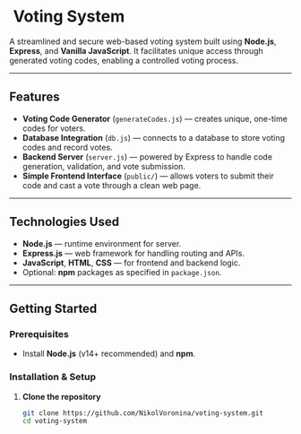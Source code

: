 # ​ Voting System

A streamlined and secure web-based voting system built using **Node.js**, **Express**, and **Vanilla JavaScript**. It facilitates unique access through generated voting codes, enabling a controlled voting process.

---

##  Features
-  **Voting Code Generator** (`generateCodes.js`) — creates unique, one-time codes for voters.
-  **Database Integration** (`db.js`) — connects to a database to store voting codes and record votes.
-  **Backend Server** (`server.js`) — powered by Express to handle code generation, validation, and vote submission.
-  **Simple Frontend Interface** (`public/`) — allows voters to submit their code and cast a vote through a clean web page.

---

##  Technologies Used
- **Node.js** — runtime environment for server.
- **Express.js** — web framework for handling routing and APIs.
- **JavaScript**, **HTML**, **CSS** — for frontend and backend logic.
- Optional: **npm** packages as specified in `package.json`.

---

##  Getting Started

### Prerequisites
- Install **Node.js** (v14+ recommended) and **npm**.

### Installation & Setup
1. **Clone the repository**
   ```bash
   git clone https://github.com/NikolVoronina/voting-system.git
   cd voting-system

